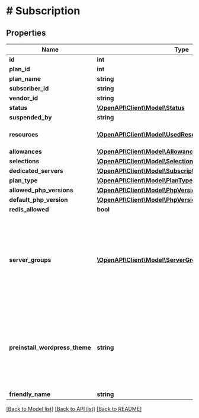 # # Subscription

## Properties

Name | Type | Description | Notes
------------ | ------------- | ------------- | -------------
**id** | **int** |  |
**plan_id** | **int** |  |
**plan_name** | **string** |  |
**subscriber_id** | **string** |  |
**vendor_id** | **string** |  |
**status** | [**\OpenAPI\Client\Model\Status**](Status.md) |  |
**suspended_by** | **string** |  | [optional]
**resources** | [**\OpenAPI\Client\Model\UsedResource[]**](UsedResource.md) | A list of used resources. |
**allowances** | [**\OpenAPI\Client\Model\Allowance[]**](Allowance.md) |  |
**selections** | [**\OpenAPI\Client\Model\Selection[]**](Selection.md) |  |
**dedicated_servers** | [**\OpenAPI\Client\Model\SubscriptionDedicatedServersInfo**](SubscriptionDedicatedServersInfo.md) |  | [optional]
**plan_type** | [**\OpenAPI\Client\Model\PlanType**](PlanType.md) |  |
**allowed_php_versions** | [**\OpenAPI\Client\Model\PhpVersion[]**](PhpVersion.md) |  |
**default_php_version** | [**\OpenAPI\Client\Model\PhpVersion**](PhpVersion.md) |  |
**redis_allowed** | **bool** |  |
**server_groups** | [**\OpenAPI\Client\Model\ServerGroup[]**](ServerGroup.md) | If this field is present, the customer is allowed to chose from the server groups listed here when creating a website. | [optional]
**preinstall_wordpress_theme** | **string** | :&gt; When WordPress is installed on a website under this plan, the chosen theme will be preinstalled. | [optional]
**friendly_name** | **string** |  |

[[Back to Model list]](../../README.md#models) [[Back to API list]](../../README.md#endpoints) [[Back to README]](../../README.md)
